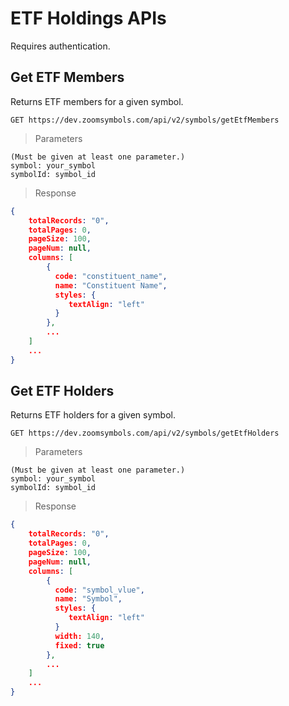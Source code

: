 

# ETF Holdings APIs

Requires authentication.

## Get ETF Members

Returns ETF members for a given symbol.

```APIs
GET https://dev.zoomsymbols.com/api/v2/symbols/getEtfMembers
```


> Parameters

```
(Must be given at least one parameter.)
symbol: your_symbol
symbolId: symbol_id
```

> Response

```json
{
    totalRecords: "0",
    totalPages: 0,
    pageSize: 100,
    pageNum: null,
    columns: [
        {
          code: "constituent_name",
          name: "Constituent Name",
          styles: {
             textAlign: "left"
          }
        },
        ...
    ]
    ...
}
```

## Get ETF Holders

Returns ETF holders for a given symbol.

```APIs
GET https://dev.zoomsymbols.com/api/v2/symbols/getEtfHolders
```

> Parameters

```
(Must be given at least one parameter.)
symbol: your_symbol
symbolId: symbol_id
```

> Response

```json
{
    totalRecords: "0",
    totalPages: 0,
    pageSize: 100,
    pageNum: null,
    columns: [
        {
          code: "symbol_vlue",
          name: "Symbol",
          styles: {
             textAlign: "left"
          }
          width: 140,
          fixed: true
        },
        ...
    ]
    ...
}
```

